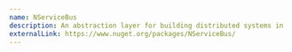 ```yaml
---
name: NServiceBus
description: An abstraction layer for building distributed systems in .NET, simplifying message-based communication, sagas, and fault tolerance across different messaging technologies.
externalLink: https://www.nuget.org/packages/NServiceBus/
---
```

